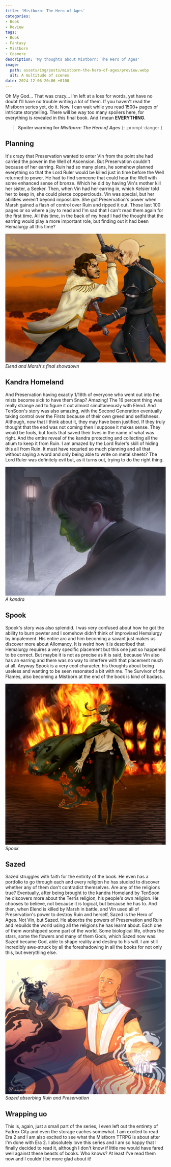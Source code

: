 ```yaml
---
title: 'Mistborn: The Hero of Ages'
categories:
- Book
- Review
tags:
- Book
- Fantasy
- Mistborn
- Cosmere
description: 'My thoughts about Mistborn: The Hero of Ages'
image:
  path: assets/img/posts/mistborn-the-hero-of-ages/preview.webp
  alt: A multitude of scenes
date: 2024-12-06 20:06 +0100
---
```

Oh My God... That was crazy... I'm left at a loss for words, yet have no doubt I'll have no trouble writing a lot of them. If you haven't read the Mistborn series yet, do it. Now. I can wait while you read 1500+ pages of intricate storytelling. There will be way too many spoilers here, for everything is revealed in this final book. And I mean **EVERYTHING**.

> **Spoiler warning for *Mistborn: The Hero of Ages***
{: .prompt-danger }

## Planning

It's crazy that Preservation wanted to enter Vin from the point she had carried the power in the Well of Ascension. But Preservation couldn't because of her earring. Ruin had so many plans, he somehow planned everything so that the Lord Ruler would be killed just in time before the Well returned to power. He had to find someone that could hear the Well with some enhanced sense of bronze. Which he did by having Vin's mother kill her sister, a Seeker. Then, when Vin had her earring in, which Kelsier told her to keep in, she could pierce copperclouds. Vin was special, but her abilities weren't beyond impossible. She got Preservation's power when Marsh gained a flash of control over Ruin and ripped it out. Those last 100 pages or so where a joy to read and I'm sad that I can't read them again for the first time. All this time, in the back of my head I had the thought that the earring would play a more important role, but finding out it had been Hemalurgy all this time?

![Elend and Marsh](/assets/img/posts/mistborn-the-hero-of-ages/elend_and_marsh.jpg)
_Elend and Marsh's final showdown_

## Kandra Homeland

And Preservation having exactly 1/16th of everyone who went out into the mists become sick to have them Snap? Amazing! The 16 percent thing was really strange and to figure it out almost simultaneously with Elend. And TenSoon's story was also amazing, with the Second Generation eventually taking control over the Firsts because of their own greed and selfishness. Although, now that I think about it, they may have been justified. If they truly thought that the end was not coming then I suppose it makes sense. They would be fools, but fools that saved their lives in the name of what was right. And the entire reveal of the kandra protecting and collecting all the atium to keep it from Ruin. I am amazed by the Lord Ruler's skill of hiding this all from Ruin. It must have requried so much planning and all that without saying a word and only being able to write on metal sheets? The Lord Ruler was definitely evil but, as it turns out, trying to do the right thing.

![Artist rendition of a Kandra](/assets/img/posts/mistborn-the-hero-of-ages/kandra.png)
_A kandra_

## Spook

Spook's story was also splendid. I was very confused about how he got the ability to burn pewter and I somehow didn't think of improvised Hemalurgy by impalement. His entire arc and him becoming a savant just makes us discover more about Allomancy. It is weird how it is described that Hemalurgy requires a very specific placement but this one just so happened to be correct. But maybe it is not as precise as it is said, because Vin also has an earring and there was no way to interfere with that placement much at all. Anyway Spook is a very cool character, his thoughts about being useless and wanting to be seen resonated a bit with me. The Survivor of the Flames, also becoming a Mistborn at the end of the book is kind of badass.

![Spook](/assets/img/posts/mistborn-the-hero-of-ages/spook.jpg)
_Spook_

## Sazed

Sazed struggles with faith for the entirity of the book. He even has a portfolio to go through each and every religion he has studied to discover whether any of them don't contradict themselves. Are any of the religions true? Eventually, after being brought to the kandra Homeland by TenSoon he discovers more about the Terris religion, his people's own religion. He chooses to believe, not because it is logical, but because he has to. And then, when Elend is killed by Marsh in battle, and Vin used all of Preservation's power to destroy Ruin and herself, Sazed is the Hero of Ages. Not Vin, but Sazed. He absorbs the powers of Preservation and Ruin and rebuilds the world using all the religions he has learnt about. Each one of them worshipped some part of the world. Some biological life, others the stars, some the flowers and many of them Gods, which Sazed now was. Sazed became God, able to shape reality and destiny to his will. I am still incredibly awe-struck by all the foreshadowing in all the books for not only this, but everything else.

![Sazed](/assets/img/posts/mistborn-the-hero-of-ages/sazed.jpg)
_Sazed absorbing Ruin and Preservation_

## Wrapping uo

This is, again, just a small part of the series, I even left out the entirety of Fadrex City and even the storage caches somewhat. I am excited to read Era 2 and I am also excited to see what the Mistborn TTRPG is about after I'm done with Era 2. I absolutely love this series and I am so happy that I finally decided to read it, although I don't know if little me would have fared well against these beasts of books. Who knows? At least I've read them now and I couldn't be more glad about it!
